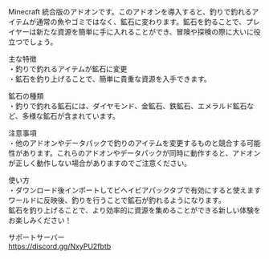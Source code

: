Minecraft 統合版のアドオンです。このアドオンを導入すると、釣りで釣れるアイテムが通常の魚やゴミではなく、鉱石に変わります。鉱石を釣ることで、プレイヤーは新たな資源を簡単に手に入れることができ、冒険や探検の際に大いに役立つでしょう。<br />

主な特徴<br />
・釣りで釣れるアイテムが鉱石に変更<br />
・鉱石を釣り上げることで、簡単に貴重な資源を入手できます。<br />

鉱石の種類<br />
・釣りで釣れる鉱石には、ダイヤモンド、金鉱石、鉄鉱石、エメラルド鉱石など、多様な鉱石が含まれています。<br />

注意事項<br />
・他のアドオンやデータパックで釣りのアイテムを変更するものと競合する可能性があります。これらのアドオンやデータパックが同時に動作すると、アドオンが正しく動作しない場合がありますのでご注意ください。<br />

使い方<br />
・ダウンロード後インポートしてビヘイビアパックタブで有効にすると使えます<br />
ワールドに反映後、釣りを行うことで鉱石が釣れるようになります。<br />
鉱石を釣り上げることで、より効率的に資源を集めることができる新しい体験をお楽しみください！<br />

サポートサーバー<br />
https://discord.gg/NxyPU2fbtb